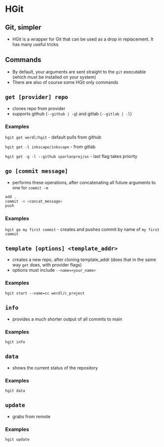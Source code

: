 # HGit
## Git, simpler
- HGit is a wrapper for Git that can be used as a drop in replacement. It has many useful tricks.
## Commands
- By default, your arguments are sent straight to the `git` executable (which must be installed on your system)
- There are also of course some HGit only commands
## `get [provider] repo`
- clones repo from provider
- supports github (`--github | -g`) and gitlab (`--gitlab | -l`)
### Examples
`hgit get werdl/hgit` - default pulls from github

`hgit get -l inkscape/inkscape` - from gitlab

`hgit get -g -l --github spartanproj/os` - last flag takes priority

## `go [commit message]`
- performs these operations, after concatenating all future arguments to one for `commit -m`
```bash
add .
commit -m <concat_message>
push
```
### Examples
`hgit go my first commit` - creates and pushes commit by name of `my first commit`

## `template [options] <template_addr>`
- creates a new repo, after cloning template_addr (does that in the same way `get` does, with provider flags)
- options must include `--name=<your_name>`
### Examples
`hgit start --name=cc werdl/c_project`

## `info`
- provides a much shorter output of all commits to main
### Examples
`hgit info`

## `data`
- shows the current status of the repository
### Examples
`hgit data`

## `update`
- grabs from remote
### Examples
`hgit update`

